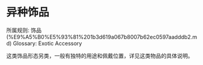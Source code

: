 # 异种饰品

所属规则: 饰品 (%E9%A5%B0%E5%93%81%201b3d619a067b8007b62ec0597aadddb2.md)
Glossary: Exotic Accessory

这类饰品形态另类，一般有独特的用途和佩戴位置，详见这类物品的具体说明。